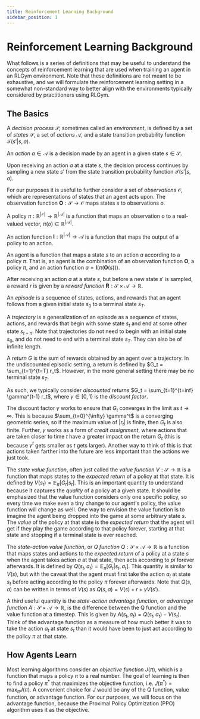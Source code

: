 ```yaml
---
title: Reinforcement Learning Background
sidebar_position: 1
---
```


# Reinforcement Learning Background
What follows is a series of definitions that may be useful to understand the concepts of reinforcement learning that are used when training an agent in an RLGym environment. Note that these definitions are not meant to be exhaustive, and we will formulate the reinforcement learning setting in a somewhat non-standard way to better align with the environments typically considered by practitioners using RLGym.

## The Basics

A *decision process* $\mathcal{P}$, sometimes called an *environment*, is defined by a set of *states* $\mathcal{S}$, a set of *actions* $\mathcal{A}$, and a state transition probability function $\mathcal{T}(s' | s, a)$.

An *action* $a \in \mathcal{A}$ is a decision made by an agent in a given state $s \in \mathcal{S}$.

Upon receiving an action $a$ at a state $s$, the decision process continues by sampling a new state $s'$ from the state transition probability function $\mathcal{T}(s' | s, a)$.

For our purposes it is useful to further consider a set of *observations* $\mathcal{O}$, which are representations of states that an agent acts upon. The observation function $\mathbf{O} : \mathcal{S} \rightarrow \mathcal{O}$ maps states $s$ to observations $o$.

A policy $\pi : \mathbb{R}^{|\mathcal{O}|} \rightarrow \mathbb{R}^{|\mathcal{A}|}$ is a function that maps an observation $o$ to a real-valued vector, $\pi(o) \in \mathbb{R}^{|\mathcal{A}|}$.

An action function $\mathbf{I} : \mathbb{R}^{|\mathcal{A}|} \rightarrow \mathcal{A}$ is a function that maps the output of a policy to an action.

An agent is a function that maps a state $s$ to an action $a$ according to a policy $\pi$. That is, an agent is the combination of an observation function $\mathbf{O}$, a policy $\pi$, and an action function $a = \mathbf{I}(\pi(\mathbf{O}(s)))$.

After receiving an action $a$ at a state $s$, but before a new state $s'$ is sampled, a reward $r$ is given by a *reward function* $\mathbf{R} : \mathcal{S} \times \mathcal{A} \rightarrow \mathbb{R}$.

An *episode* is a sequence of states, actions, and rewards that an agent follows from a given initial state $s_0$ to a terminal state $s_T$.

A *trajectory* is a generalization of an episode as a sequence of states, actions, and rewards that begin with some state $s_t$ and end at some other state $s_{t+n}$. Note that trajectories do not need to begin with an initial state $s_0$, and do not need to end with a terminal state $s_T$. They can also be of infinite length.

A *return* $G$ is the sum of rewards obtained by an agent over a trajectory. In the undiscounted episodic setting, a return is defined by $G_t = \sum_{t=1}^{t=T} r_t$. However, in the more general setting there may be no terminal state $s_T$. 

As such, we typically consider *discounted returns* $G_t = \sum_{t=1}^{t=inf} \gamma^{t-1} r_t$, where $\gamma \in [0, 1)$ is the *discount factor*.

The discount factor $\gamma$ works to ensure that $G_t$ converges in the limit as $t \rightarrow \infty$. This is because $\sum_{t=0}^{\infty} \gamma^t$ is a converging geometric series, so if the maximum value of $|r_t|$ is finite, then $G_t$ is also finite. Further, $\gamma$ works as a form of *credit assignment*, where actions that are taken closer to time $t$ have a greater impact on the return $G_t$ (this is because $\gamma^t$ gets smaller as $t$ gets larger). Another way to think of this is that actions taken farther into the future are less important than the actions we just took.

The *state value function*, often just called the *value function* $V : \mathcal{S} \rightarrow \mathbb{R}$ is a function that maps states to the *expected return* of a policy at that state. It is defined by $V(s_t) = \mathbb{E}_{\pi}[G_t | s_t]$. This is an important quantity to understand because it captures the *quality* of a policy at a given state. It should be emphasized that the value function considers only one specific policy, so every time we make even a tiny change to our agent's policy, the value function will change as well. One way to envision the value function is to imagine the agent being dropped into the game at some arbitrary state $s$. The *value* of the policy at that state is the *expected return* that the agent will get if they play the game according to that policy forever, starting at that state and stopping if a terminal state is ever reached.

The *state-action value function*, or *Q function* $Q : \mathcal{S} \times \mathcal{A} \rightarrow \mathbb{R}$ is a function that maps states and actions to the *expected return* of a policy at a state $s$ when the agent takes action $a$ at that state, then acts according to $pi$ forever afterwards. It is defined by $Q(s_t, a_t) = \mathbb{E}_{\pi}[G_t | s_t, a_t]$. This quantity is similar to $V(s)$, but with the caveat that the agent must first take the action $a_t$ at state $s_t$ before acting according to the policy $\pi$ forever afterwards. Note that $Q(s, a)$ can be written in terms of $V(s)$ as $Q(s, a) = V(s) + r + \gamma V(s')$.

A third useful quantity is the *state-action advantage function*, or *advantage function* $A : \mathcal{S} \times \mathcal{A} \rightarrow \mathbb{R}$, is the difference between the Q function and the value function at a timestep. This is given by $A(s_t, a_t) = Q(s_t, a_t) - V(s_t)$. Think of the advantage function as a measure of how much better it was to take the action $a_t$ at state $s_t$ than it would have been to just act according to the policy $\pi$ at that state.

## How Agents Learn

Most learning algorithms consider an *objective function* $J(\pi)$, which is a function that maps a policy $\pi$ to a real number. The goal of learning is then to find a policy $\pi^*$ that maximizes the objective function, i.e. $J(\pi^*) = \max_{\pi} J(\pi)$. A convenient choice for $J$ would be any of the Q function, value function, or advantage function. For our purposes, we will focus on the advantage function, because the Proximal Policy Optimization (PPO) algorithm uses it as the objective.
